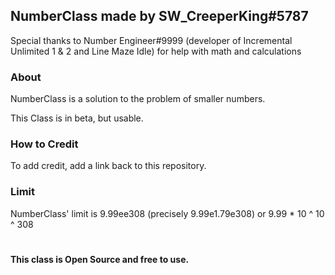 ## NumberClass made by SW_CreeperKing#5787
Special thanks to Number Engineer#9999 (developer of Incremental Unlimited 1 & 2 and Line Maze Idle) for help with math and calculations

### About
NumberClass is a solution to the problem of smaller numbers.

This Class is in beta, but usable.

### How to Credit
To add credit, add a link back to this repository.

### Limit
NumberClass' limit is 9.99ee308 (precisely 9.99e1.79e308) or 9.99 * 10 ^ 10 ^ 308

#
#### This class is Open Source and free to use.
